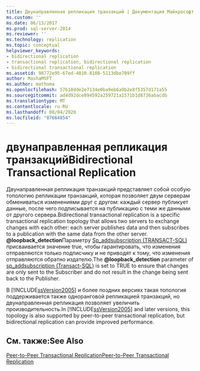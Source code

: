 ```yaml
---
title: Двунаправленная репликация транзакций | Документация Майкрософт
ms.custom: ''
ms.date: 06/13/2017
ms.prod: sql-server-2014
ms.reviewer: ''
ms.technology: replication
ms.topic: conceptual
helpviewer_keywords:
- bidirectional replication
- transactional replication, bidirectional replication
- bidirectional transactional replication
ms.assetid: 98772e95-67ed-4010-8108-5113dbe709ff
author: MashaMSFT
ms.author: mathoma
ms.openlocfilehash: 57b18dde2e7134e0ba9eb6a9b2e8f5357d171a55
ms.sourcegitcommit: ad4d92dce894592a259721a1571b1d8736abacdb
ms.translationtype: MT
ms.contentlocale: ru-RU
ms.lasthandoff: 08/04/2020
ms.locfileid: "87664854"
---
```

# <a name="bidirectional-transactional-replication"></a><span data-ttu-id="d5170-102">двунаправленная репликация транзакций</span><span class="sxs-lookup"><span data-stu-id="d5170-102">Bidirectional Transactional Replication</span></span>
  <span data-ttu-id="d5170-103">Двунаправленная репликация транзакций представляет собой особую топологию репликации транзакций, которая позволяет двум серверам обмениваться изменениями друг с другом: каждый сервер публикует данные, после чего подписывается на публикацию с теми же данными от другого сервера.</span><span class="sxs-lookup"><span data-stu-id="d5170-103">Bidirectional transactional replication is a specific transactional replication topology that allows two servers to exchange changes with each other: each server publishes data and then subscribes to a publication with the same data from the other server.</span></span> <span data-ttu-id="d5170-104">**@loopback_detection**Параметру [Sp_addsubscription &#40;TRANSACT-SQL&#41;](/sql/relational-databases/system-stored-procedures/sp-addsubscription-transact-sql) присваивается значение true, чтобы гарантировать, что изменения отправляются только подписчику и не приводят к тому, что изменения отправляются обратно издателю.</span><span class="sxs-lookup"><span data-stu-id="d5170-104">The **@loopback_detection** parameter of [sp_addsubscription &#40;Transact-SQL&#41;](/sql/relational-databases/system-stored-procedures/sp-addsubscription-transact-sql) is set to TRUE to ensure that changes are only sent to the Subscriber and do not result in the change being sent back to the Publisher.</span></span>  
  
 <span data-ttu-id="d5170-105">В [!INCLUDE[ssVersion2005](../../../includes/ssversion2005-md.md)] и более поздних версиях такая топология поддерживается также одноранговой репликацией транзакций, но двунаправленная репликация позволяет увеличить производительность.</span><span class="sxs-lookup"><span data-stu-id="d5170-105">In [!INCLUDE[ssVersion2005](../../../includes/ssversion2005-md.md)] and later versions, this topology is also supported by peer-to-peer transactional replication, but bidirectional replication can provide improved performance.</span></span>  
  
## <a name="see-also"></a><span data-ttu-id="d5170-106">См. также:</span><span class="sxs-lookup"><span data-stu-id="d5170-106">See Also</span></span>  
 [<span data-ttu-id="d5170-107">Peer-to-Peer Transactional Replication</span><span class="sxs-lookup"><span data-stu-id="d5170-107">Peer-to-Peer Transactional Replication</span></span>](peer-to-peer-transactional-replication.md)  
  
  
